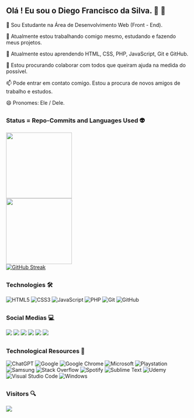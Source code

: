 ##

## Olá ! Eu sou o Diego Francisco da Silva.  👋 🤗 
 🌱 Sou Estudante na Área de Desenvolvimento Web (Front - End).
 
 🔭 Atualmente estou trabalhando comigo mesmo, estudando e fazendo meus projetos.
 
 🌱 Atualmente estou aprendendo HTML, CSS, PHP, JavaScript, Git e GitHub.
 
 👯 Estou procurando colaborar com todos que queiram ajuda na medida do possível.
 
 📫 Pode entrar em contato comigo. Estou a procura de novos amigos de trabalho e estudos.
 
 😄 Pronomes: Ele / Dele.

##
### Status = Repo-Commits and Languages Used 👽
<div align="left">
 <a href="https://github.com/diegofranciscodasilva">
  <img height="180em" src="https://github-readme-stats.vercel.app/api?username=diegofranciscodasilva&show_icons=true&theme=dracula&include_all_commits=true&count_private=true"/><br/>
  <img height="180em" src="https://github-readme-stats.vercel.app/api/top-langs/?username=diegofranciscodasilva&layout=compact&langs_count=7&theme=dracula"/><br/>
 <a href="https://git.io/streak-stats">
  <img src="https://streak-stats.demolab.com?user=diegofranciscodasilva&theme=dracula" alt="GitHub Streak" />
 </a>
</div>

##
### Technologies 🛠️
![HTML5](https://img.shields.io/badge/html5-%23E34F26.svg?style=for-the-badge&logo=html5&logoColor=white)
![CSS3](https://img.shields.io/badge/css3-%231572B6.svg?style=for-the-badge&logo=css3&logoColor=white)
![JavaScript](https://img.shields.io/badge/javascript-%23323330.svg?style=for-the-badge&logo=javascript&logoColor=%23F7DF1E)
![PHP](https://img.shields.io/badge/php-%23777BB4.svg?style=for-the-badge&logo=php&logoColor=white)
![Git](https://img.shields.io/badge/git-%23F05033.svg?style=for-the-badge&logo=git&logoColor=white)
![GitHub](https://img.shields.io/badge/github-%23121011.svg?style=for-the-badge&logo=github&logoColor=white)

##
### Social Medias 💻
<div align="left">
  <a href="https://instagram.com/diego_francisco_da_silva" target="_blank"><img src="https://img.shields.io/badge/-Instagram-%23E4405F?style=for-the-badge&logo=instagram&logoColor=white" target="_blank" /></a>
 	<a href="https://www.linkedin.com/in/diego-francisco-da-silva" target="_blank"><img src="https://img.shields.io/badge/-LinkedIn-%230077B5?style=for-the-badge&logo=linkedin&logoColor=white" target="_blank" /></a>
  <a href = "mailto:diegofranciscodasilva@yahoo.com.br" target="_blank"><img src="https://img.shields.io/badge/-Gmail-%23333?style=for-the-badge&logo=gmail&logoColor=white" target="_blank" /></a>
  <a href="https://github.com/diegofranciscodasilva" target="_blank"><img src="https://img.shields.io/badge/GitHub-100000?style=for-the-badge&logo=github&logoColor=white" target="_blank" /></a>
  <a href="https://discord.com/diegofranciscodasilva35#3267" target="_blank"><img src="https://img.shields.io/badge/Discord-7289DA?style=for-the-badge&logo=discord&logoColor=white" target="_blank" /></a>
  <a href="https://twitter.com/DiegoFdaSilva35" target="_blank"><img src="https://img.shields.io/badge/X-000000?style=for-the-badge&logo=x&logoColor=white"></a>
</div>
    
##
### Technological Resources 🤖
![ChatGPT](https://img.shields.io/badge/chatGPT-74aa9c?style=for-the-badge&logo=openai&logoColor=white)
![Google](https://img.shields.io/badge/google-4285F4?style=for-the-badge&logo=google&logoColor=white)
![Google Chrome](https://img.shields.io/badge/Google%20Chrome-4285F4?style=for-the-badge&logo=GoogleChrome&logoColor=white)
![Microsoft](https://img.shields.io/badge/Microsoft-0078D4?style=for-the-badge&logo=microsoft&logoColor=white)
![Playstation](https://img.shields.io/badge/Playstation-003791?style=for-the-badge&logo=playstation&logoColor=white)
![Samsung](https://img.shields.io/badge/Samsung-%231428A0.svg?style=for-the-badge&logo=samsung&logoColor=white)
![Stack Overflow](https://img.shields.io/badge/-Stackoverflow-FE7A16?style=for-the-badge&logo=stack-overflow&logoColor=white)
![Spotify](https://img.shields.io/badge/Spotify-1ED760?style=for-the-badge&logo=spotify&logoColor=white)
![Sublime Text](https://img.shields.io/badge/sublime_text-%23575757.svg?style=for-the-badge&logo=sublime-text&logoColor=important)
![Udemy](https://img.shields.io/badge/Udemy-A435F0?style=for-the-badge&logo=Udemy&logoColor=white)
![Visual Studio Code](https://img.shields.io/badge/Visual%20Studio%20Code-0078d7.svg?style=for-the-badge&logo=visual-studio-code&logoColor=white)
![Windows](https://img.shields.io/badge/Windows-0078D6?style=for-the-badge&logo=windows&logoColor=white)

##
### Visitors 🔍
<div align="left">
  <a href="https://visitorbadge.io/status?path=https%3A%2F%2Fgithub.com%2Fdiegofranciscodasilva%2F">
   <img src="https://api.visitorbadge.io/api/combined?path=https%3A%2F%2Fgithub.com%2Fdiegofranciscodasilva%2F&labelColor=%23222324&countColor=%23555555&style=flat" />
  </a>
</div>

##
